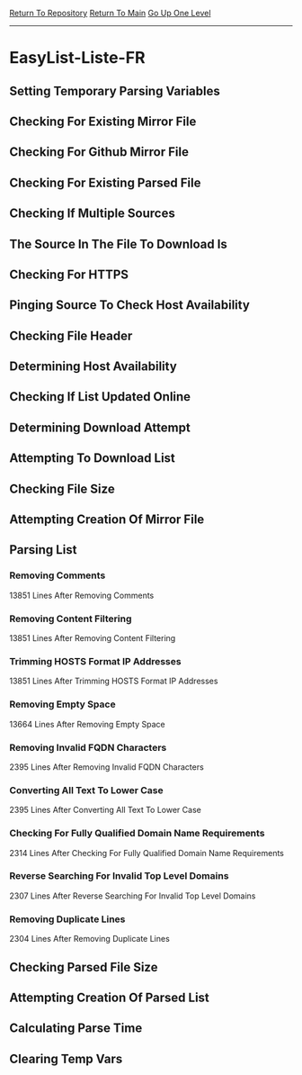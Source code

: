 [Return To Repository](https://github.com/deathbybandaid/piholeparser/)
[Return To Main](https://github.com/deathbybandaid/piholeparser/blob/master/RecentRunLogs/Mainlog.md)
[Go Up One Level](https://github.com/deathbybandaid/piholeparser/blob/master/RecentRunLogs/TopLevelScripts/30-Processing-External-Blacklists.md)
____________________________________
# EasyList-Liste-FR
## Setting Temporary Parsing Variables
## Checking For Existing Mirror File
## Checking For Github Mirror File
## Checking For Existing Parsed File
## Checking If Multiple Sources
## The Source In The File To Download Is
## Checking For HTTPS
## Pinging Source To Check Host Availability
## Checking File Header
## Determining Host Availability
## Checking If List Updated Online
## Determining Download Attempt
## Attempting To Download List
## Checking File Size
## Attempting Creation Of Mirror File
## Parsing List
### Removing Comments
13851 Lines After Removing Comments
### Removing Content Filtering
13851 Lines After Removing Content Filtering
### Trimming HOSTS Format IP Addresses
13851 Lines After Trimming HOSTS Format IP Addresses
### Removing Empty Space
13664 Lines After Removing Empty Space
### Removing Invalid FQDN Characters
2395 Lines After Removing Invalid FQDN Characters
### Converting All Text To Lower Case
2395 Lines After Converting All Text To Lower Case
### Checking For Fully Qualified Domain Name Requirements
2314 Lines After Checking For Fully Qualified Domain Name Requirements
### Reverse Searching For Invalid Top Level Domains
2307 Lines After Reverse Searching For Invalid Top Level Domains
### Removing Duplicate Lines
2304 Lines After Removing Duplicate Lines
## Checking Parsed File Size
## Attempting Creation Of Parsed List
## Calculating Parse Time
## Clearing Temp Vars
